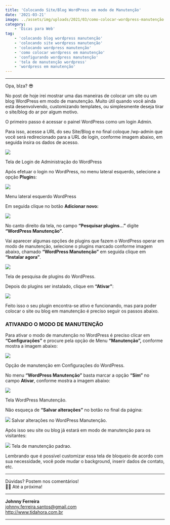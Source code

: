 ```yaml
---
title: 'Colocando Site/Blog WordPress em modo de Manutenção'
date: '2021-03-21'
image: ../assets/img/uploads/2021/03/como-colocar-wordpress-manutenção.jpg
category:
    - 'Dicas para Web'
tag:
    - 'colocando blog wordpress manutenção'
    - 'colocando site wordpress manutenção'
    - 'colocando wordpress manutenção'
    - 'como colocar wordpress em manutenção'
    - 'configurando wordpress manutenção'
    - 'tela de manutenção wordpress'
    - 'wordpress em manutenção'
---
```


- - - - - -


Opa, blza? 😎 

No post de hoje irei mostrar uma das maneiras de colocar um site ou um blog WordPress em modo de manutenção. Muito útil quando você ainda está desenvolvendo, customizando templates, ou simplesmente deseja tirar o site/blog do ar por algum motivo.

O primeiro passo é acessar o painel WordPress como um login Admin.

Para isso, acesse a URL do seu Site/Blog e no final coloque /wp-admin que você será redirecionado para a URL de login, conforme imagem abaixo, em seguida insira os dados de acesso.

![](../assets/img/uploads/uploads/2021/03/image.png)

Tela de Login de Administração do WordPress

Após efetuar o login no WordPress, no menu lateral esquerdo, selecione a opção **Plugin**s:

![](../assets/img/uploads/uploads/2021/03/Screen-Shot-2021-03-21-at-16.49.40.png)

Menu lateral esquerdo WordPress

Em seguida clique no botão **Adicionar novo:**

![](../assets/img/uploads/uploads/2021/03/image-1.png)

No canto direito da tela, no campo **“Pesquisar plugins…”** digite **“WordPress Manutenção”**.

Vai aparecer algumas opções de plugins que fazem o WordPress operar em modo de manutenção, selecione o plugins marcado conforme imagem abaixo, chamado **“WordPress Manutenção”** em seguida clique em **“Instalar agora”**.  

![](../assets/img/uploads/uploads/2021/03/image-2-1024x584.png)

Tela de pesquisa de plugins do WordPress.

Depois do plugins ser instalado, clique em **“Ativar”**:

![](../assets/img/uploads/uploads/2021/03/Screen-Shot-2021-03-21-at-16.57.15.png)

Feito isso o seu plugin encontra-se ativo e funcionando, mas para poder colocar o site ou blog em manutenção é preciso seguir os passos abaixo.

### ATIVANDO O MODO DE MANUTENÇÃO

Para ativar o modo de manutenção no WordPress é preciso clicar em **“Configurações”** e procure pela opção de Menu **“Manutenção”,** conforme mostra a imagem abaixo:

![](../assets/img/uploads/uploads/2021/03/Screen-Shot-2021-03-21-at-16.59.52.png)

Opção de manutenção em Configurações do WordPress.

No menu **“WordPress Manutenção”**  basta marcar a opção **“Sim”** no campo **Ativar**, conforme mostra a imagem abaixo:

![](../assets/img/uploads/uploads/2021/03/Screen-Shot-2021-03-21-at-17.02.35-1024x581.png)

Tela WordPress Manutenção.

Não esqueça de **“Salvar alterações”** no botão no final da página:

![](../assets/img/uploads/uploads/2021/03/image-4.png)
Salvar alterações no WordPress Manutenção.

Após isso seu site ou blog já estará em modo de manutenção para os visitantes:

![](../assets/img/uploads/uploads/2021/03/image-6-1024x546.png)
Tela de manutenção padrao.

Lembrando que é possível customizar essa tela de bloqueio de acordo com sua necessidade, você pode mudar o background, inserir dados de contato, etc.

- - - - - -

Dúvidas? Postem nos comentários!  
👋🏼 Até a próxima!

- - - - - -

**Johnny Ferreira**  
<johnny.ferreira.santos@gmail.com>  
<http://www.tidahora.com.br>

- - - - - -